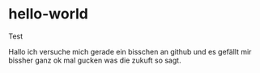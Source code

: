 # hello-world
Test 

Hallo ich versuche mich gerade ein bisschen an github und es gefällt mir bissher ganz ok mal gucken was die zukuft so sagt.
